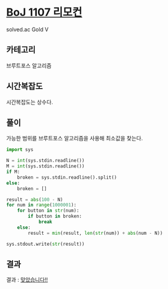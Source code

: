 # [BoJ 1107 리모컨](https://www.acmicpc.net/problem/1107)

solved.ac Gold V

## 카테고리

브루트포스 알고리즘

## 시간복잡도

시간복잡도는 상수다.

## 풀이

가능한 범위를 브루트포스 알고리즘을 사용해 최소값을 찾는다.

```python
import sys

N = int(sys.stdin.readline())
M = int(sys.stdin.readline())
if M:
    broken = sys.stdin.readline().split()
else:
    broken = []

result = abs(100 - N)
for num in range(1000001):
    for button in str(num):
        if button in broken:
            break
    else:
        result = min(result, len(str(num)) + abs(num - N))

sys.stdout.write(str(result))
```

## 결과

결과 : [맞았습니다!!](http://boj.kr/266fef12ca774fa1a632fdde5efb59cb)
